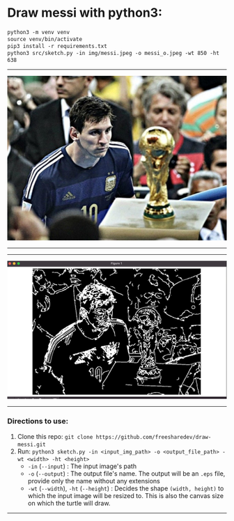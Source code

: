 # Draw messi with python3:

```angular2html
python3 -m venv venv
source venv/bin/activate
pip3 install -r requirements.txt
python3 src/sketch.py -in img/messi.jpeg -o messi_o.jpeg -wt 850 -ht 638
```

---

<p align="center">
  <img src="img/messi.jpeg">
</p>

---

---

<p align="center">
  <img src="img/result.png">
</p>

---

### Directions to use:

1. Clone this repo: `git clone https://github.com/freesharedev/draw-messi.git`
2. Run: `python3 sketch.py -in <input_img_path> -o <output_file_path> -wt <width> -ht <height>`
    - `-in` (`--input`) : The input image's path
    - `-o` (`--output`) : The output file's name. The output will be an  `.eps` file, provide only the name without any extensions
    - `-wt` (`--width`), `-ht` (`--height`) : Decides the shape `(width, height)` to which the input image will be resized to. This is also the canvas size on which the turtle will draw.

---
